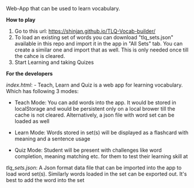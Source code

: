Web-App that can be used to learn vocabulary.

**How to play**

1. Go to this url: https://shinjan.github.io/TLQ-Vocab-builder/
2. To load an existing set of words you can download "tlq_sets.json" available in this repo and import it in the app in "All Sets" tab. You can create a similar one  and import that as well. This is only needed once till the cahce is cleared.
3. Start Learning and taking Quizes
 

**For the developers**

*index.html*: - Teach, Learn and Quiz is a web app for learning vocabulary. Which has following 3 modes:

* Teach Mode: You can add words into the app. It would be stored in localStorage and would be persistent only on a local brower till the cache is not cleared. Alternatively, a json file with word set can be loaded as well

* Learn Mode: Words stored in set(s) will be displayed as a flashcard with meaning and a sentence usage

* Quiz Mode: Student will be present with challenges like word completion, meaning matching etc. for them to test their learning skill at

*tlq_sets.json*: A Json format data file that can be imported into the app to load word set(s). Similarly words loaded in the set can be exported out. It's best to add the word into the set

